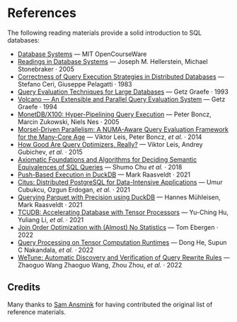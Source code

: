 # References

The following reading materials provide a solid introduction to SQL databases:

- [Database Systems](https://ocw.mit.edu/courses/6-830-database-systems-fall-2010/pages/readings/) — MIT OpenCourseWare
- [Readings in Database Systems](https://mitpress.mit.edu/9780262693141/) — Joseph M. Hellerstein, Michael Stonebraker · 2005
- [Correctness of Query Execution Strategies in Distributed Databases](https://dl.acm.org/doi/pdf/10.1145/319996.320009) — Stefano Ceri, Giuseppe Pelagatti · 1983
- [Query Evaluation Techniques for Large Databases](https://dl.acm.org/doi/pdf/10.1145/152610.152611) — Getz Graefe · 1993
- [Volcano — An Extensible and Parallel Query Evaluation System](https://paperhub.s3.amazonaws.com/dace52a42c07f7f8348b08dc2b186061.pdf) — Getz Graefe · 1994
- [MonetDB/X100: Hyper-Pipelining Query Execution](https://www.researchgate.net/publication/45338800_MonetDBX100_Hyper-Pipelining_Query_Execution) — Peter Boncz, Marcin Zukowski, Niels Nes · 2005
- [Morsel-Driven Parallelism: A NUMA-Aware Query Evaluation Framework for the Many-Core Age](https://dl.acm.org/doi/pdf/10.1145/2588555.2610507) — Viktor Leis, Peter Boncz, *et al.* · 2014
- [How Good Are Query Optimizers, Really?](https://15721.courses.cs.cmu.edu/spring2020/papers/22-costmodels/p204-leis.pdf) — Viktor Leis, Andrey Gubichev, *et al.* · 2015
- [Axiomatic Foundations and Algorithms for Deciding Semantic Equivalences of SQL Queries](https://www.vldb.org/pvldb/vol11/p1482-chu.pdf) — Shumo Chu *et al.* · 2018
- [Push-Based Execution in DuckDB](https://www.youtube.com/watch?v=MA0OsvYFGrc) — Mark Raasveldt · 2021
- [Citus: Distributed PostgreSQL for Data-Intensive Applications](https://dl.acm.org/doi/pdf/10.1145/3448016.3457551) — Umur Cubukcu, Ozgun Erdogan, *et al.* · 2021
- [Querying Parquet with Precision using DuckDB](https://duckdb.org/2021/06/25/querying-parquet.html) — Hannes Mühleisen, Mark Raasveldt · 2021
- [TCUDB: Accelerating Database with Tensor Processors](https://arxiv.org/pdf/2112.07552.pdf) — Yu-Ching Hu, Yuliang Li, *et al.* · 2021
- [Join Order Optimization with (Almost) No Statistics](https://homepages.cwi.nl/~boncz/msc/2022-TomEbergen.pdf) — Tom Ebergen · 2022
- [Query Processing on Tensor Computation Runtimes](https://arxiv.org/pdf/2203.01877.pdf) — Dong He, Supun C Nakandala, *et al.* · 2022
- [WeTune: Automatic Discovery and Verification of Query Rewrite Rules](http://www.news.cs.nyu.edu/~jinyang/pub/wetune-sigmod22.pdf) — Zhaoguo Wang
Zhaoguo Wang, Zhou Zhou, *et al.* · 2022

## Credits
Many thanks to [Sam Ansmink](https://github.com/samansmink) for having contributed the original list of reference materials.
